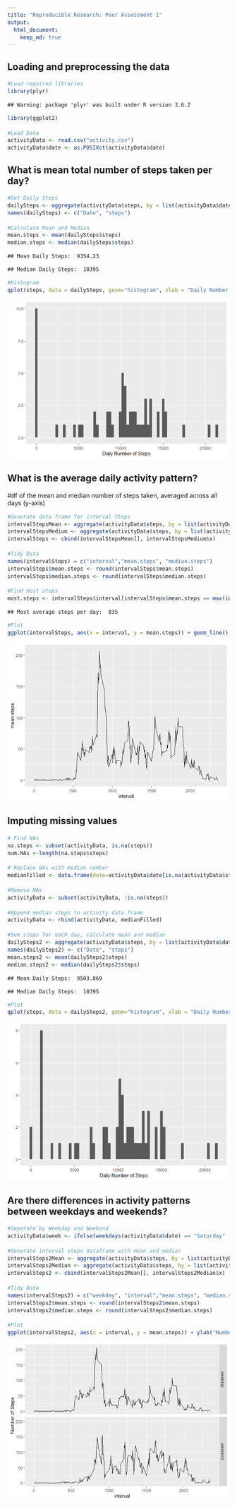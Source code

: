 ```yaml
---
title: "Reproducible Research: Peer Assessment 1"
output: 
  html_document:
    keep_md: true
---
```


## Loading and preprocessing the data

```r
#Load required libraries
library(plyr)
```

```
## Warning: package 'plyr' was built under R version 3.6.2
```

```r
library(ggplot2)

#Load Data
activityData <- read.csv("activity.csv")
activityData$date <- as.POSIXct(activityData$date)
```

## What is mean total number of steps taken per day?

```r
#Get Daily Steps
dailySteps <- aggregate(activityData$steps, by = list(activityData$date), sum, na.rm=TRUE)
names(dailySteps) <- c("Date", "steps")

#Calculate Mean and Median
mean.steps <- mean(dailySteps$steps)
median.steps <- median(dailySteps$steps)
```

```
## Mean Daily Steps:  9354.23
```

```
## Median Daily Steps:  10395
```

```r
#Histogram
qplot(steps, data = dailySteps, geom="histogram", xlab = "Daily Number of Steps", binwidth = 300)
```

![](PA1_template_files/figure-html/unnamed-chunk-4-1.png)<!-- -->

## What is the average daily activity pattern?
#df of the mean and median number of steps taken, averaged across all days (y-axis)

```r
#Generate data frame for interval Steps
intervalStepsMean <- aggregate(activityData$steps, by = list(activityData$interval), mean, na.rm=TRUE)
intervalStepsMedium <- aggregate(activityData$steps, by = list(activityData$interval), median, na.rm=TRUE)
intervalSteps <- cbind(intervalStepsMean[], intervalStepsMedium$x)

#Tidy Data
names(intervalSteps) = c("interval","mean.steps", "median.steps")
intervalSteps$mean.steps <- round(intervalSteps$mean.steps)
intervalSteps$median.steps <- round(intervalSteps$median.steps)

#Find most steps
most.steps <- intervalSteps$interval[intervalSteps$mean.steps == max(intervalSteps$mean.steps)]
```

```
## Most average steps per day:  835
```

```r
#Plot
ggplot(intervalSteps, aes(x = interval, y = mean.steps)) + geom_line()
```

![](PA1_template_files/figure-html/unnamed-chunk-7-1.png)<!-- -->

## Imputing missing values

```r
# Find NAs
na.steps <- subset(activityData, is.na(steps))
num.NAs <-length(na.steps$steps)

# Replace NAs with median number
medianFilled <- data.frame(date=activityData$date[is.na(activityData$steps)], interval = activityData$interval[is.na(activityData$steps)], steps=intervalSteps[match(intervalSteps$interval, activityData$interval[is.na(activityData$steps)]),3])

#Remove NAs
activityData <- subset(activityData, !is.na(steps))

#Append median steps to activity data frame
activityData <- rbind(activityData, medianFilled)

#Sum steps for each day, calculate mean and median
dailySteps2 <- aggregate(activityData$steps, by = list(activityData$date), sum, na.rm=TRUE)
names(dailySteps2) <- c("Date", "steps")
mean.steps2 <- mean(dailySteps2$steps) 
median.steps2 <- median(dailySteps2$steps)
```

```
## Mean Daily Steps:  9503.869
```

```
## Median Daily Steps:  10395
```

```r
#Plot
qplot(steps, data = dailySteps2, geom="histogram", xlab = "Daily Number of Steps", binwidth = 300)
```

![](PA1_template_files/figure-html/unnamed-chunk-10-1.png)<!-- -->

## Are there differences in activity patterns between weekdays and weekends?

```r
#Seperate by Weekday and Weekend
activityData$week <- ifelse(weekdays(activityData$date) == "Saturday" | weekdays(activityData$date) == "Sunday" ,"weekend","weekday")

#Generate interval steps dataframe with mean and median
intervalSteps2Mean <- aggregate(activityData$steps, by = list(activityData$week, activityData$interval), mean, na.rm=TRUE)
intervalSteps2Median <- aggregate(activityData$steps, by = list(activityData$week, activityData$interval), median, na.rm=TRUE)
intervalSteps2 <- cbind(intervalSteps2Mean[], intervalSteps2Median$x)

#Tidy Data
names(intervalSteps2) = c("weekday", "interval","mean.steps", "median.steps")
intervalSteps2$mean.steps <- round(intervalSteps2$mean.steps)
intervalSteps2$median.steps <- round(intervalSteps2$median.steps)

#Plot
ggplot(intervalSteps2, aes(x = interval, y = mean.steps)) + ylab("Number of Steps") + geom_line() + facet_grid(weekday~.)
```

![](PA1_template_files/figure-html/unnamed-chunk-11-1.png)<!-- -->
